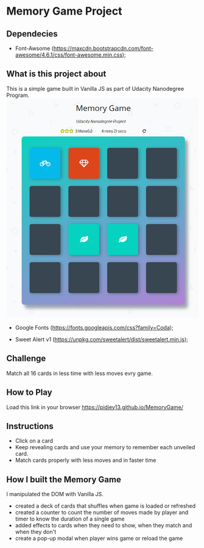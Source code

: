 # Memory Game Project

## Dependecies
* Font-Awsome (https://maxcdn.bootstrapcdn.com/font-awesome/4.6.1/css/font-awesome.min.css);

## What is this project about
This is a simple game built in Vanilla JS as part
of Udacity Nanodegree Program. 
![snippet](img/preview.png)

* Google Fonts (https://fonts.googleapis.com/css?family=Coda);

* Sweet Alert v1 (https://unpkg.com/sweetalert/dist/sweetalert.min.js);

## Challenge
Match all 16 cards in less time with less moves evry game.

## How to Play
Load this link in your browser https://pidjey13.github.io/MemoryGame/

## Instructions
* Click on a card
* Keep revealing cards and use your memory to remember each unveiled card.
* Match cards properly with less moves and in faster time

## How I built the Memory Game
I manipulated the DOM with Vanilla JS.
* created a deck of cards that shuffles when game is loaded or refreshed
* created a counter to count the number of moves made by player and timer to know the duration of a single game
* added effects to cards when they need to show, when they match and when they don't
* create a pop-up modal when player wins game or reload the game